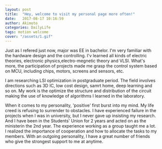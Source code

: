 ```yaml
---
layout: post
title:  "Hey, welcome to visit my personal page more often!"
date:   2017-08-17 10:16:59
author: Akimoto
categories: DailyLife
tags: motion welcome
cover: "/assets/1.gif"
---
```


Just as I refered just now, major was EE in bachelor. I'm very familiar with  the hardware design and the controlling. I'v learned all kinds of electric theories, electronic physics,electro-megnetic theory and VLSI. What's more, the participation of projects made me grasp the control system based on MCU, including chips, motors, screens and sensors, etc.

I am researching LSI optimization in postgraduate period. The field involves directions such as 3D IC, low cost design, samrt home, deep learning and so on. My work is the optimize the structure and distribution of the circuit making the use of knowledge of algorithms I learned in the laboratory.

When it comes to my personality, 'positive' first burst into my mind. My life creed is refusing to surrender to obstacles. I have experienced failure in the projects when I was in university, but I never gave up insisting my research. And I have been in the Students' Union for 2 years and acted on as the ministerin the 2nd year. The experience working as a group taught me a lot. I realized the importance of cooperation and how to allocate the tasks to my members. With an outgoing personality, I have a great number of friends who give the strongest support to me at anytime.

<div class="cm-article" data-key="AkimotoYuduki.id"></div>

<link rel="stylesheet" href="//comment.moe/dest/static/css/plus.css">

<script src="//comment.moe/dest/static/js/build.js" charset="UTF-8"></script>